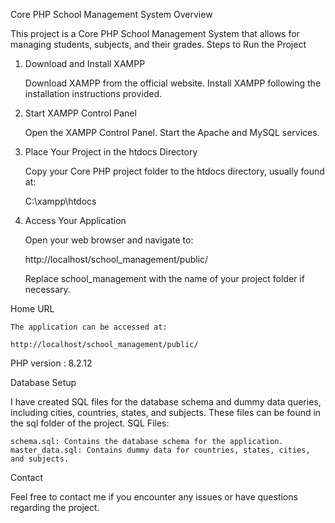 Core PHP School Management System
Overview

This project is a Core PHP School Management System that allows for managing students, subjects, and their grades.
Steps to Run the Project
1. Download and Install XAMPP

    Download XAMPP from the official website.
    Install XAMPP following the installation instructions provided.

2. Start XAMPP Control Panel

    Open the XAMPP Control Panel.
    Start the Apache and MySQL services.

3. Place Your Project in the htdocs Directory

    Copy your Core PHP project folder to the htdocs directory, usually found at:

    C:\xampp\htdocs

4. Access Your Application

    Open your web browser and navigate to:

    http://localhost/school_management/public/

    Replace school_management with the name of your project folder if necessary.

Home URL

    The application can be accessed at:

    http://localhost/school_management/public/


PHP version : 8.2.12

Database Setup

I have created SQL files for the database schema and dummy data queries, including cities, countries, states, and subjects. These files can be found in the sql folder of the project.
SQL Files:

    schema.sql: Contains the database schema for the application.
    master_data.sql: Contains dummy data for countries, states, cities, and subjects.

Contact

Feel free to contact me if you encounter any issues or have questions regarding the project.